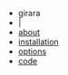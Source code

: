 <div class=submenu>
  <ul id=submenu>
    <li>girara</li>
    <li>|</li>
    <li><a href=/projects/girara>about</a></li>
    <li><a href=/projects/girara/installation>installation</a></li>
    <li><a href=/projects/girara/options>options</a></li>
    <li><a href=/projects/girara/code>code</a></li>
  </ul>
  <div class="clear"></div>
</div>
